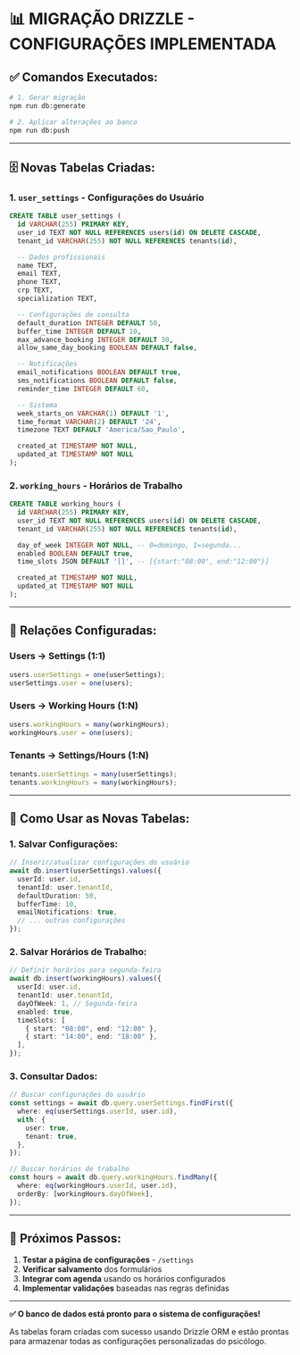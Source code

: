 # 📊 **MIGRAÇÃO DRIZZLE - CONFIGURAÇÕES IMPLEMENTADA**

## ✅ **Comandos Executados:**

```bash
# 1. Gerar migração
npm run db:generate

# 2. Aplicar alterações ao banco
npm run db:push
```

---

## 🗄️ **Novas Tabelas Criadas:**

### **1. `user_settings` - Configurações do Usuário**

```sql
CREATE TABLE user_settings (
  id VARCHAR(255) PRIMARY KEY,
  user_id TEXT NOT NULL REFERENCES users(id) ON DELETE CASCADE,
  tenant_id VARCHAR(255) NOT NULL REFERENCES tenants(id),

  -- Dados profissionais
  name TEXT,
  email TEXT,
  phone TEXT,
  crp TEXT,
  specialization TEXT,

  -- Configurações de consulta
  default_duration INTEGER DEFAULT 50,
  buffer_time INTEGER DEFAULT 10,
  max_advance_booking INTEGER DEFAULT 30,
  allow_same_day_booking BOOLEAN DEFAULT false,

  -- Notificações
  email_notifications BOOLEAN DEFAULT true,
  sms_notifications BOOLEAN DEFAULT false,
  reminder_time INTEGER DEFAULT 60,

  -- Sistema
  week_starts_on VARCHAR(1) DEFAULT '1',
  time_format VARCHAR(2) DEFAULT '24',
  timezone TEXT DEFAULT 'America/Sao_Paulo',

  created_at TIMESTAMP NOT NULL,
  updated_at TIMESTAMP NOT NULL
);
```

### **2. `working_hours` - Horários de Trabalho**

```sql
CREATE TABLE working_hours (
  id VARCHAR(255) PRIMARY KEY,
  user_id TEXT NOT NULL REFERENCES users(id) ON DELETE CASCADE,
  tenant_id VARCHAR(255) NOT NULL REFERENCES tenants(id),

  day_of_week INTEGER NOT NULL, -- 0=domingo, 1=segunda...
  enabled BOOLEAN DEFAULT true,
  time_slots JSON DEFAULT '[]', -- [{start:"08:00", end:"12:00"}]

  created_at TIMESTAMP NOT NULL,
  updated_at TIMESTAMP NOT NULL
);
```

---

## 🔗 **Relações Configuradas:**

### **Users → Settings (1:1)**

```typescript
users.userSettings = one(userSettings);
userSettings.user = one(users);
```

### **Users → Working Hours (1:N)**

```typescript
users.workingHours = many(workingHours);
workingHours.user = one(users);
```

### **Tenants → Settings/Hours (1:N)**

```typescript
tenants.userSettings = many(userSettings);
tenants.workingHours = many(workingHours);
```

---

## 🎯 **Como Usar as Novas Tabelas:**

### **1. Salvar Configurações:**

```typescript
// Inserir/atualizar configurações do usuário
await db.insert(userSettings).values({
  userId: user.id,
  tenantId: user.tenantId,
  defaultDuration: 50,
  bufferTime: 10,
  emailNotifications: true,
  // ... outras configurações
});
```

### **2. Salvar Horários de Trabalho:**

```typescript
// Definir horários para segunda-feira
await db.insert(workingHours).values({
  userId: user.id,
  tenantId: user.tenantId,
  dayOfWeek: 1, // Segunda-feira
  enabled: true,
  timeSlots: [
    { start: "08:00", end: "12:00" },
    { start: "14:00", end: "18:00" },
  ],
});
```

### **3. Consultar Dados:**

```typescript
// Buscar configurações do usuário
const settings = await db.query.userSettings.findFirst({
  where: eq(userSettings.userId, user.id),
  with: {
    user: true,
    tenant: true,
  },
});

// Buscar horários de trabalho
const hours = await db.query.workingHours.findMany({
  where: eq(workingHours.userId, user.id),
  orderBy: [workingHours.dayOfWeek],
});
```

---

## 🚀 **Próximos Passos:**

1. **Testar a página de configurações** - `/settings`
2. **Verificar salvamento** dos formulários
3. **Integrar com agenda** usando os horários configurados
4. **Implementar validações** baseadas nas regras definidas

---

**✅ O banco de dados está pronto para o sistema de configurações!**

As tabelas foram criadas com sucesso usando Drizzle ORM e estão prontas para armazenar todas as configurações personalizadas do psicólogo.
